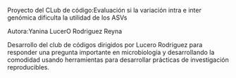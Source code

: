 
Proyecto del CLub de código:Evaluación si la variación intra e inter genómica
dificulta la utilidad de los ASVs

Autora:Yanina LucerO Rodriguez Reyna

Desarrollo del club de códigos dirigidos por Lucero Rodriguez para responder 
una pregunta importante en microbiología y desarrollando la comodidad usando
herramientas para desarrollar prácticas de investigación reproducibles.
